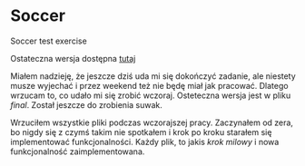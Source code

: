 # Soccer
Soccer test exercise

Ostateczna wersja dostępna [tutaj](https://bulinskimarek.github.io/Soccer/Final/soccer.html)

Miałem nadzieję, że jeszcze dziś uda mi się dokończyć zadanie, ale niestety musze wyjechać i przez weekend też nie będę miał jak pracować.
Dlatego wrzucam to, co udało mi się zrobić wczoraj. Osteteczna wersja jest w pliku *final*. Został jeszcze do zrobienia suwak.

Wrzuciłem wszystkie pliki podczas wczorajszej pracy. Zaczynałem od zera, bo nigdy się z czymś takim nie spotkałem i krok po kroku starałem się implementować funkcjonalności. Każdy plik, to jakis *krok milowy* i nowa funkcjonalność zaimplementowana.
